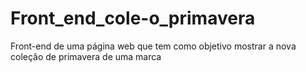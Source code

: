 # Front_end_cole-o_primavera
Front-end de uma página web que tem como objetivo mostrar a nova coleção de primavera de uma marca
